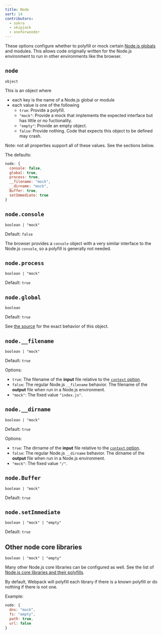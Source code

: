 ```yaml
---
title: Node
sort: 14
contributors:
  - sokra
  - skipjack
  - oneforwonder
---
```


These options configure whether to polyfill or mock certain [Node.js globals](https://nodejs.org/docs/latest/api/globals.html) and modules. This allows code originally written for the Node.js environment to run in other environments like the browser.

## `node`

`object`

This is an object where
- each key is the name of a Node.js global or module
- each value is one of the following
  - `true`: Provide a polyfill.
  - `"mock"`: Provide a mock that implements the expected interface but has little or no fuctionality.
  - `"empty"`: Provide an empty object.
  - `false`: Provide nothing. Code that expects this object to be defined may crash.

Note: not all properties support all of these values. See the sections below.

The defaults:

```js
node: {
  console: false,
  global: true,
  process: true,
  __filename: "mock",
  __dirname: "mock",
  Buffer: true,
  setImmediate: true
}
```

## `node.console`

`boolean | "mock"`

Default: `false`

The browser provides a `console` object with a very similar interface to the Node.js `console`, so a polyfill is generally not needed.


## `node.process`

`boolean | "mock"`

Default: `true`


## `node.global`

`boolean`

Default: `true`

See [the source](https://github.com/webpack/webpack/blob/master/buildin/global.js) for the exact behavior of this object.


## `node.__filename`

`boolean | "mock"`

Default: `true`

Options:

- `true`: The filename of the **input** file relative to the [`context` option](https://webpack.js.org/configuration/entry-context/#context).
- `false`: The regular Node.js `__filename` behavior. The filename of the **output** file when run in a Node.js environment.
- `"mock"`: The fixed value `"index.js"`.


## `node.__dirname`

`boolean | "mock"`

Default: `true`

Options:

- `true`: The dirname of the **input** file relative to the [`context` option](https://webpack.js.org/configuration/entry-context/#context).
- `false`: The regular Node.js `__dirname` behavior. The dirname of the **output** file when run in a Node.js environment.
- `"mock"`: The fixed value `"/"`.


## `node.Buffer`

`boolean | "mock"`

Default: `true`


## `node.setImmediate`

`boolean | "mock" | "empty"`

Default: `true`


## Other node core libraries

`boolean | "mock" | "empty"`

Many other Node.js core libraries can be configured as well. See the list of [Node.js core libraries and their polyfills](https://github.com/webpack/node-libs-browser).

By default, Webpack will polyfill each library if there is a known polyfill or do nothing if there is not one.

Example:

```js
node: {
  dns: "mock",
  fs: "empty",
  path: true,
  url: false
}
```

